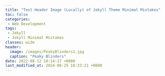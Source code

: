 ```yaml
---
title: "Test Header Image (Locally) of Jekyll Theme Minimal Mistakes"
toc: false
categories:
 - Web Development
tags: 
 - Jekyll
 - Jekyll Minimal Mistakes
classes: wide
header:
  image: /images/PeakyBlinders1.jpg
  caption: "Peaky Blinders"
date: 2022-08-12 18:14:17 +0800
last_modified_at: 2024-08-25 18:33:21 +0800
---
```


